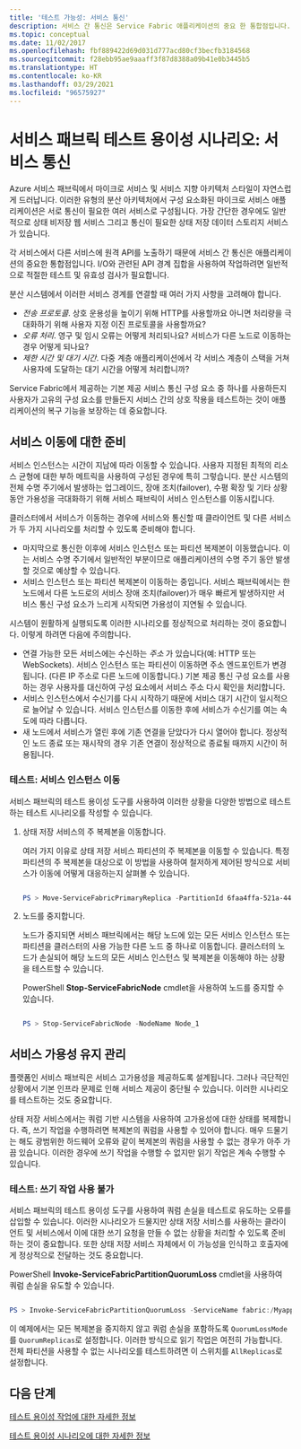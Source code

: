 ```yaml
---
title: '테스트 가능성: 서비스 통신'
description: 서비스 간 통신은 Service Fabric 애플리케이션의 중요 한 통합점입니다. 이 문서에서는 설계 고려 사항 및 테스트 기술에 대해 설명합니다.
ms.topic: conceptual
ms.date: 11/02/2017
ms.openlocfilehash: fbf889422d69d031d777acd80cf3becfb3184568
ms.sourcegitcommit: f28ebb95ae9aaaff3f87d8388a09b41e0b3445b5
ms.translationtype: HT
ms.contentlocale: ko-KR
ms.lasthandoff: 03/29/2021
ms.locfileid: "96575927"
---
```

# <a name="service-fabric-testability-scenarios-service-communication"></a>서비스 패브릭 테스트 용이성 시나리오: 서비스 통신
Azure 서비스 패브릭에서 마이크로 서비스 및 서비스 지향 아키텍처 스타일이 자연스럽게 드러납니다. 이러한 유형의 분산 아키텍처에서 구성 요소화된 마이크로 서비스 애플리케이션은 서로 통신이 필요한 여러 서비스로 구성됩니다. 가장 간단한 경우에도 일반적으로 상태 비저장 웹 서비스 그리고 통신이 필요한 상태 저장 데이터 스토리지 서비스가 있습니다.

각 서비스에서 다른 서비스에 원격 API를 노출하기 때문에 서비스 간 통신은 애플리케이션의 중요한 통합점입니다. I/O와 관련된 API 경계 집합을 사용하여 작업하려면 일반적으로 적절한 테스트 및 유효성 검사가 필요합니다.

분산 시스템에서 이러한 서비스 경계를 연결할 때 여러 가지 사항을 고려해야 합니다.

* *전송 프로토콜*. 상호 운용성을 높이기 위해 HTTP를 사용할까요 아니면 처리량을 극대화하기 위해 사용자 지정 이진 프로토콜을 사용할까요?
* *오류 처리*. 영구 및 임시 오류는 어떻게 처리되나요? 서비스가 다른 노드로 이동하는 경우 어떻게 되나요?
* *제한 시간 및 대기 시간*. 다중 계층 애플리케이션에서 각 서비스 계층이 스택을 거쳐 사용자에 도달하는 대기 시간을 어떻게 처리합니까?

Service Fabric에서 제공하는 기본 제공 서비스 통신 구성 요소 중 하나를 사용하든지 사용자가 고유의 구성 요소를 만들든지 서비스 간의 상호 작용을 테스트하는 것이 애플리케이션의 복구 기능을 보장하는 데 중요합니다.

## <a name="prepare-for-services-to-move"></a>서비스 이동에 대한 준비
서비스 인스턴스는 시간이 지남에 따라 이동할 수 있습니다. 사용자 지정된 최적의 리소스 균형에 대한 부하 메트릭을 사용하여 구성된 경우에 특히 그렇습니다. 분산 시스템의 전체 수명 주기에서 발생하는 업그레이드, 장애 조치(failover), 수평 확장 및 기타 상황 동안 가용성을 극대화하기 위해 서비스 패브릭이 서비스 인스턴스를 이동시킵니다.

클러스터에서 서비스가 이동하는 경우에 서비스와 통신할 때 클라이언트 및 다른 서비스가 두 가지 시나리오를 처리할 수 있도록 준비해야 합니다.

* 마지막으로 통신한 이후에 서비스 인스턴스 또는 파티션 복제본이 이동했습니다. 이는 서비스 수명 주기에서 일반적인 부분이므로 애플리케이션의 수명 주기 동안 발생할 것으로 예상할 수 있습니다.
* 서비스 인스턴스 또는 파티션 복제본이 이동하는 중입니다. 서비스 패브릭에서는 한 노드에서 다른 노드로의 서비스 장애 조치(failover)가 매우 빠르게 발생하지만 서비스 통신 구성 요소가 느리게 시작되면 가용성이 지연될 수 있습니다.

시스템이 원활하게 실행되도록 이러한 시나리오를 정상적으로 처리하는 것이 중요합니다. 이렇게 하려면 다음에 주의합니다.

* 연결 가능한 모든 서비스에는 수신하는 *주소* 가 있습니다(예: HTTP 또는 WebSockets). 서비스 인스턴스 또는 파티션이 이동하면 주소 엔드포인트가 변경됩니다. (다른 IP 주소로 다른 노드에 이동합니다.) 기본 제공 통신 구성 요소를 사용하는 경우 사용자를 대신하여 구성 요소에서 서비스 주소 다시 확인을 처리합니다.
* 서비스 인스턴스에서 수신기를 다시 시작하기 때문에 서비스 대기 시간이 일시적으로 늘어날 수 있습니다. 서비스 인스턴스를 이동한 후에 서비스가 수신기를 여는 속도에 따라 다릅니다.
* 새 노드에서 서비스가 열린 후에 기존 연결을 닫았다가 다시 열어야 합니다. 정상적인 노드 종료 또는 재시작의 경우 기존 연결이 정상적으로 종료될 때까지 시간이 허용됩니다.

### <a name="test-it-move-service-instances"></a>테스트: 서비스 인스턴스 이동
서비스 패브릭의 테스트 용이성 도구를 사용하여 이러한 상황을 다양한 방법으로 테스트하는 테스트 시나리오를 작성할 수 있습니다.

1. 상태 저장 서비스의 주 복제본을 이동합니다.
   
    여러 가지 이유로 상태 저장 서비스 파티션의 주 복제본을 이동할 수 있습니다. 특정 파티션의 주 복제본을 대상으로 이 방법을 사용하여 철저하게 제어된 방식으로 서비스가 이동에 어떻게 대응하는지 살펴볼 수 있습니다.
   
    ```powershell
   
    PS > Move-ServiceFabricPrimaryReplica -PartitionId 6faa4ffa-521a-44e9-8351-dfca0f7e0466 -ServiceName fabric:/MyApplication/MyService
   
    ```
2. 노드를 중지합니다.
   
    노드가 중지되면 서비스 패브릭에서는 해당 노드에 있는 모든 서비스 인스턴스 또는 파티션을 클러스터의 사용 가능한 다른 노드 중 하나로 이동합니다. 클러스터의 노드가 손실되어 해당 노드의 모든 서비스 인스턴스 및 복제본을 이동해야 하는 상황을 테스트할 수 있습니다.
   
    PowerShell **Stop-ServiceFabricNode** cmdlet을 사용하여 노드를 중지할 수 있습니다.
   
    ```powershell
   
    PS > Stop-ServiceFabricNode -NodeName Node_1
   
    ```

## <a name="maintain-service-availability"></a>서비스 가용성 유지 관리
플랫폼인 서비스 패브릭은 서비스 고가용성을 제공하도록 설계됩니다. 그러나 극단적인 상황에서 기본 인프라 문제로 인해 서비스 제공이 중단될 수 있습니다. 이러한 시나리오를 테스트하는 것도 중요합니다.

상태 저장 서비스에서는 쿼럼 기반 시스템을 사용하여 고가용성에 대한 상태를 복제합니다. 즉, 쓰기 작업을 수행하려면 복제본의 쿼럼을 사용할 수 있어야 합니다. 매우 드물기는 해도 광범위한 하드웨어 오류와 같이 복제본의 쿼럼을 사용할 수 없는 경우가 아주 가끔 있습니다. 이러한 경우에 쓰기 작업을 수행할 수 없지만 읽기 작업은 계속 수행할 수 있습니다.

### <a name="test-it-write-operation-unavailability"></a>테스트: 쓰기 작업 사용 불가
서비스 패브릭의 테스트 용이성 도구를 사용하여 쿼럼 손실을 테스트로 유도하는 오류를 삽입할 수 있습니다. 이러한 시나리오가 드물지만 상태 저장 서비스를 사용하는 클라이언트 및 서비스에서 이에 대한 쓰기 요청을 만들 수 없는 상황을 처리할 수 있도록 준비하는 것이 중요합니다. 또한 상태 저장 서비스 자체에서 이 가능성을 인식하고 호출자에게 정상적으로 전달하는 것도 중요합니다.

PowerShell **Invoke-ServiceFabricPartitionQuorumLoss** cmdlet을 사용하여 쿼럼 손실을 유도할 수 있습니다.

```powershell

PS > Invoke-ServiceFabricPartitionQuorumLoss -ServiceName fabric:/Myapplication/MyService -QuorumLossMode QuorumReplicas -QuorumLossDurationInSeconds 20

```

이 예제에서는 모든 복제본을 중지하지 않고 쿼럼 손실을 포함하도록 `QuorumLossMode`를 `QuorumReplicas`로 설정합니다. 이러한 방식으로 읽기 작업은 여전히 가능합니다. 전체 파티션을 사용할 수 없는 시나리오를 테스트하려면 이 스위치를 `AllReplicas`로 설정합니다.

## <a name="next-steps"></a>다음 단계
[테스트 용이성 작업에 대한 자세한 정보](service-fabric-testability-actions.md)

[테스트 용이성 시나리오에 대한 자세한 정보](service-fabric-testability-scenarios.md)

